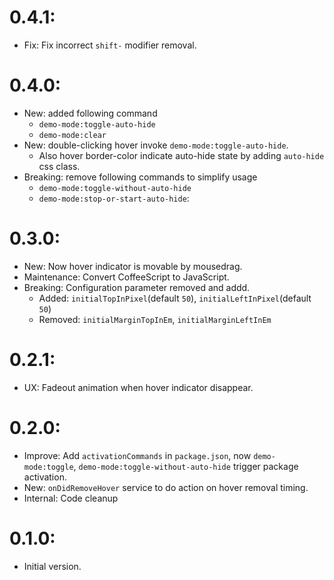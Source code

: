 # 0.4.1:
- Fix: Fix incorrect `shift-` modifier removal.

# 0.4.0:
- New: added following command
  - `demo-mode:toggle-auto-hide`
  - `demo-mode:clear`
- New: double-clicking hover invoke `demo-mode:toggle-auto-hide`.
  - Also hover border-color indicate auto-hide state by adding `auto-hide` css class.
- Breaking: remove following commands to simplify usage
  - `demo-mode:toggle-without-auto-hide`
  - `demo-mode:stop-or-start-auto-hide`:

# 0.3.0:
- New: Now hover indicator is movable by mousedrag.
- Maintenance: Convert CoffeeScript to JavaScript.
- Breaking: Configuration parameter removed and addd.
  - Added: `initialTopInPixel`(default `50`), `initialLeftInPixel`(default `50`)
  - Removed: `initialMarginTopInEm`, `initialMarginLeftInEm`

# 0.2.1:
- UX: Fadeout animation when hover indicator disappear.

# 0.2.0:
- Improve: Add `activationCommands` in `package.json`, now `demo-mode:toggle`, `demo-mode:toggle-without-auto-hide` trigger package activation.
- New: `onDidRemoveHover` service to do action on hover removal timing.
- Internal: Code cleanup

# 0.1.0:
- Initial version.
